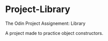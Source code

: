# Project-Library
The Odin Project Assignement: Library

A project made to practice object constructors.